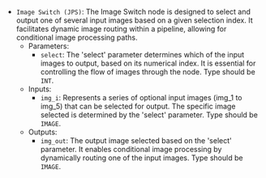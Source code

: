 - `Image Switch (JPS)`: The Image Switch node is designed to select and output one of several input images based on a given selection index. It facilitates dynamic image routing within a pipeline, allowing for conditional image processing paths.
    - Parameters:
        - `select`: The 'select' parameter determines which of the input images to output, based on its numerical index. It is essential for controlling the flow of images through the node. Type should be `INT`.
    - Inputs:
        - `img_i`: Represents a series of optional input images (img_1 to img_5) that can be selected for output. The specific image selected is determined by the 'select' parameter. Type should be `IMAGE`.
    - Outputs:
        - `img_out`: The output image selected based on the 'select' parameter. It enables conditional image processing by dynamically routing one of the input images. Type should be `IMAGE`.
